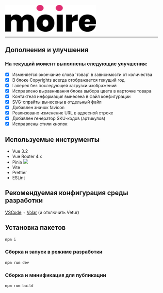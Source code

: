 
<img src="./moire/img/svg/logo-moire.svg" alt="moire" width="300"/>

---

## Дополнения и улучшения

### На текущий момент выполнены следующие улучшения:

* [X] Изменяется окончание слова 'товар' в зависимости от количества
* [X] В блоке Copyrights всегда отображается текущий год
* [X] Галерея без последующей загрузки изображений
* [X] Исправлено выравнивания блока выбора цвета в карточке товара
* [X] Контактная информация вынесена в файл конфигурации
* [X] SVG-спрайты вынесены в отдельный файл
* [X] Добавлен значок favicon
* [X] Реализовано изменение URL в адресной строке
* [X] Добавлен генератор SKU-кодов (артикулов)
* [X] Исправлены стили кнопок

## Используемые инструменты

- Vue 3.2
- Vue Router 4.x
- Pinia <img src="https://pinia.vuejs.org/logo.svg" height="20" />
- Vite
- Prettier
- ESLint

## Рекомендуемая конфигурация среды разработки

[VSCode](https://code.visualstudio.com/) + [Volar](https://marketplace.visualstudio.com/items?itemName=Vue.volar) (и отключить Vetur)

## Установка пакетов

```sh
npm i
```

### Сборка и запуск в режиме разработки

```sh
npm run dev
```

### Сборка и минификация для публикации

```sh
npm run build
```
